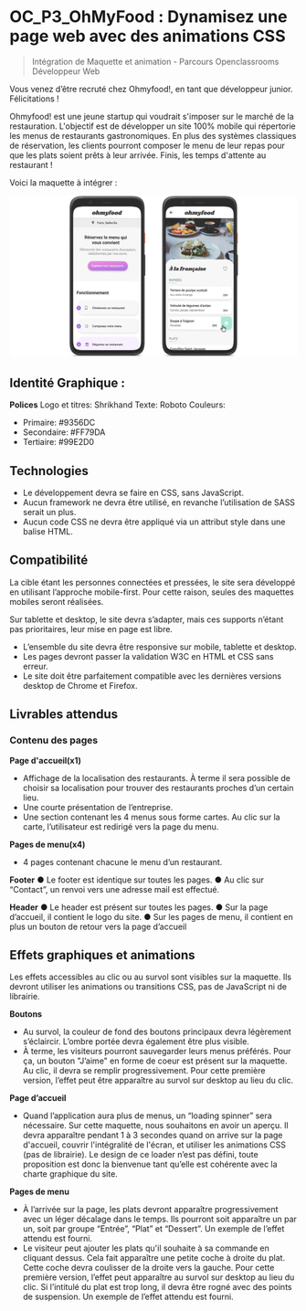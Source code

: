 # OC_P3_OhMyFood : Dynamisez une page web avec des animations CSS
> Intégration de Maquette et animation - Parcours Openclassrooms Développeur Web

Vous venez d’être recruté chez Ohmyfood!, en tant que développeur junior. Félicitations !

Ohmyfood! est une jeune startup qui voudrait s'imposer sur le marché de la restauration. L'objectif est de développer un site 100% mobile qui répertorie les menus de restaurants gastronomiques. En plus des systèmes classiques de réservation, les clients pourront composer le menu de leur repas pour que les plats soient prêts à leur arrivée. Finis, les temps d'attente au restaurant !

Voici la maquette à intégrer :

![Maquette_Mobile](https://github.com/mhihmi/HilmiMehdi_3_19102021/blob/124db68094e030cbb3f7be5c653afba466352e81/img/readme/Maquettes_Ohmyfood.jpg)

## Identité Graphique :
**Polices**
Logo et titres: Shrikhand
Texte: Roboto
Couleurs: 
* Primaire: #9356DC
* Secondaire: #FF79DA
* Tertiaire: #99E2D0

## Technologies
* Le développement devra se faire en CSS, sans JavaScript.
* Aucun framework ne devra être utilisé, en revanche l’utilisation de SASS serait un
plus.
* Aucun code CSS ne devra être appliqué via un attribut style dans une balise HTML.

## Compatibilité
La cible étant les personnes connectées et pressées, le site sera développé en utilisant
l’approche mobile-first. Pour cette raison, seules des maquettes mobiles seront réalisées.

Sur tablette et desktop, le site devra s’adapter, mais ces supports n’étant pas prioritaires,
leur mise en page est libre.

* L’ensemble du site devra être responsive sur mobile, tablette et desktop.
* Les pages devront passer la validation W3C en HTML et CSS sans erreur.
* Le site doit être parfaitement compatible avec les dernières versions desktop de
Chrome et Firefox.

## Livrables attendus
### Contenu des pages

**Page d'accueil(x1)**
* Affichage de la localisation des restaurants. À terme il sera possible de choisir sa
localisation pour trouver des restaurants proches d’un certain lieu.
* Une courte présentation de l’entreprise.
* Une section contenant les 4 menus sous forme cartes. Au clic sur la carte,
l’utilisateur est redirigé vers la page du menu.

**Pages de menu(x4)**
* 4 pages contenant chacune le menu d’un restaurant.

**Footer**
● Le footer est identique sur toutes les pages.
● Au clic sur “Contact”, un renvoi vers une adresse mail est effectué.

**Header**
● Le header est présent sur toutes les pages.
● Sur la page d’accueil, il contient le logo du site.
● Sur les pages de menu, il contient en plus un bouton de retour vers la page d’accueil

## Effets graphiques et animations

Les effets accessibles au clic ou au survol sont visibles sur la maquette. Ils devront utiliser
les animations ou transitions CSS, pas de JavaScript ni de librairie.

**Boutons**
* Au survol, la couleur de fond des boutons principaux devra légèrement s’éclaircir.
L’ombre portée devra également être plus visible.
* À terme, les visiteurs pourront sauvegarder leurs menus préférés. Pour ça, un
bouton "J’aime" en forme de coeur est présent sur la maquette. Au clic, il devra se
remplir progressivement. Pour cette première version, l’effet peut être apparaître au
survol sur desktop au lieu du clic.

**Page d’accueil**
* Quand l’application aura plus de menus, un “loading spinner” sera nécessaire. Sur
cette maquette, nous souhaitons en avoir un aperçu. Il devra apparaître pendant 1 à
3 secondes quand on arrive sur la page d'accueil, couvrir l'intégralité de l'écran, et
utiliser les animations CSS (pas de librairie). Le design de ce loader n’est pas défini,
toute proposition est donc la bienvenue tant qu’elle est cohérente avec la charte
graphique du site.

**Pages de menu**
* À l’arrivée sur la page, les plats devront apparaître progressivement avec un léger
décalage dans le temps. Ils pourront soit apparaître un par un, soit par groupe
“Entrée”, “Plat” et “Dessert”. Un exemple de l’effet attendu est fourni.
* Le visiteur peut ajouter les plats qu'il souhaite à sa commande en cliquant dessus.
Cela fait apparaître une petite coche à droite du plat. Cette coche devra coulisser de
la droite vers la gauche. Pour cette première version, l’effet peut apparaître au survol
sur desktop au lieu du clic. Si l’intitulé du plat est trop long, il devra être rogné avec
des points de suspension. Un exemple de l’effet attendu est fourni.

